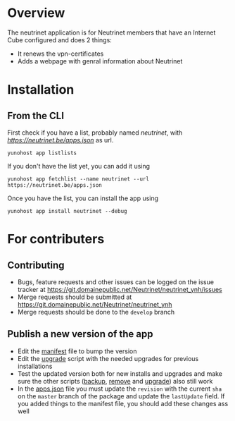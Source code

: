 # Overview

The neutrinet application is for Neutrinet members that have an Internet Cube configured and does 2 things:
* It renews the vpn-certificates
* Adds a webpage with genral information about Neutrinet

# Installation
## From the CLI

First check if you have a list, probably named *neutrinet*, with *https://neutrinet.be/apps.json* as url.

`yunohost app listlists`

If you don't have the list yet, you can add it using

`yunohost app fetchlist --name neutrinet --url https://neutrinet.be/apps.json`

Once you have the list, you can install the app using

`yunohost app install neutrinet --debug`

# For contributers
## Contributing
* Bugs, feature requests and other issues can be logged on the issue tracker at https://git.domainepublic.net/Neutrinet/neutrinet_ynh/issues
* Merge requests should be submitted at https://git.domainepublic.net/Neutrinet/neutrinet_ynh
* Merge requests should be done to the `develop` branch

## Publish a new version of the app

* Edit the [manifest](manifest.json) file to bump the version
* Edit the [upgrade](scripts/upgrade) script with the needed upgrades for previous installations
* Test the updated version both for new installs and upgrades and make sure the other scripts ([backup](scripts/backup), [remove](scripts/remove) and [upgrade](scripts/upgrade)) also still work
* In the [apps.json](https://neutrinet.be/apps.json) file you must update the `revision` with the current `sha` on the `master` branch of the package and update the `lastUpdate` field. If you added things to the manifest file, you should add these changes ass well 

